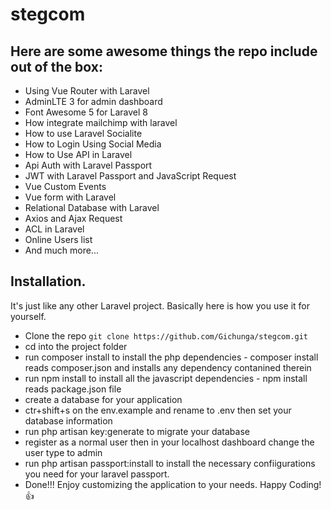 # stegcom

 ## Here are some awesome things the repo include out of the box:
  * Using Vue Router with Laravel
  * AdminLTE 3 for admin dashboard
  * Font Awesome 5 for Laravel 8
  * How integrate mailchimp with laravel
  * How to use Laravel Socialite
  * How to Login Using Social Media
  * How to Use API in Laravel
  * Api Auth with Laravel Passport
  * JWT with Laravel Passport and JavaScript Request
  * Vue Custom Events
  * Vue form with Laravel
  * Relational Database with Laravel
  * Axios and Ajax Request
  * ACL in Laravel
  * Online Users list
  * And much more...

## Installation.

It's just like any other Laravel project. Basically here is how you use it for yourself.
* Clone the repo `git clone https://github.com/Gichunga/stegcom.git`
* cd into the project folder
* run composer install to install the php dependencies - composer install reads composer.json and installs any dependency contanined therein
* run npm install to install all the javascript dependencies - npm install reads package.json file
* create a database for your application
* ctr+shift+s on the env.example and rename to .env then set your database information
* run php artisan key:generate to migrate your database
* register as a normal user then in your localhost dashboard change the user type to admin
* run php artisan passport:install to install the necessary confiigurations you need for your laravel passport.
* Done!!! Enjoy customizing the application to your needs. Happy Coding! 👍

